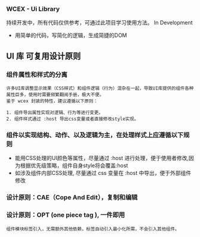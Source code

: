 ### WCEX - Ui Library
持续开发中，所有代码仅供参考，可通过此项目学习使用方法。
In Development

- 用简单的代码，写简化的逻辑，生成简捷的DOM

## UI 库 可复用设计原则

### 组件属性和样式的分离
    许多UI库调整显示效果（CSS样式）和组件逻辑（行为）混杂在一起，导致UI库提供的组件各种属性巨多，使用时需要频繁翻阅手册，极大不便。
    鉴于 wcex 封装的特性，建议遵循以下原则：
    
    1. 组件导出属性实现对逻辑、行为等进行变更。
    2. 组件样式通过 :host 导出css变量或者直接修改style实现。

### 组件以实现结构、动作、以及逻辑为主，在处理样式上应遵循以下规则
- 能用CSS处理的UI颜色等属性，尽量通过 :host 进行处理，便于使用者修改,因为根据优先级策略，组件自身style将会覆盖:host
- 如涉及组件内部CSS处理, 尽量通过 css 变量在 :host 中导出，便于外部组件修改


### 设计原则：CAE（Cope And Edit），复制和编辑

### 设计原则：OPT (one piece tag ), 一件即用
    组件模块标签引入，无需额外其他依赖，标签自动引入最小化所需，不会引入其他组件。